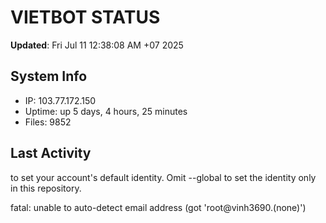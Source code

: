 # VIETBOT STATUS
**Updated**: Fri Jul 11 12:38:08 AM +07 2025

## System Info
- IP: 103.77.172.150
- Uptime: up 5 days, 4 hours, 25 minutes
- Files: 9852

## Last Activity

to set your account's default identity.
Omit --global to set the identity only in this repository.

fatal: unable to auto-detect email address (got 'root@vinh3690.(none)')
